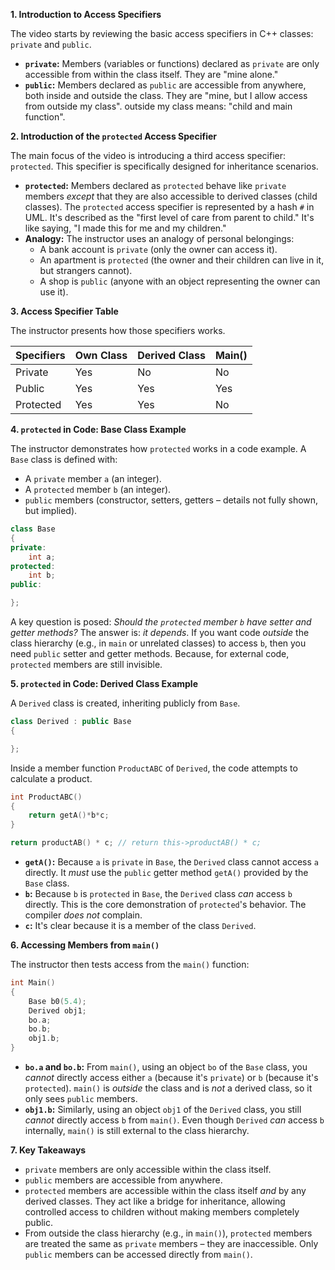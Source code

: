 **1. Introduction to Access Specifiers**

The video starts by reviewing the basic access specifiers in C++ classes: `private` and `public`.

- **`private`:** Members (variables or functions) declared as `private` are only accessible from within the class itself. They are "mine alone."
- **`public`:** Members declared as `public` are accessible from anywhere, both inside and outside the class. They are "mine, but I allow access from outside my class". outside my class means: "child and main function".

**2. Introduction of the `protected` Access Specifier**

The main focus of the video is introducing a third access specifier: `protected`. This specifier is specifically designed for inheritance scenarios.

- **`protected`:** Members declared as `protected` behave like `private` members _except_ that they are also accessible to derived classes (child classes). The `protected` access specifier is represented by a hash `#` in UML. It's described as the "first level of care from parent to child." It's like saying, "I made this for me and my children."
- **Analogy:** The instructor uses an analogy of personal belongings:
  - A bank account is `private` (only the owner can access it).
  - An apartment is `protected` (the owner and their children can live in it, but strangers cannot).
  - A shop is `public` (anyone with an object representing the owner can use it).

**3. Access Specifier Table**

The instructor presents how those specifiers works.

| Specifiers | Own Class | Derived Class | Main() |
| :--------- | :-------- | :------------ | :----- |
| Private    | Yes       | No            | No     |
| Public     | Yes       | Yes           | Yes    |
| Protected  | Yes       | Yes           | No     |

**4. `protected` in Code: Base Class Example**

The instructor demonstrates how `protected` works in a code example. A `Base` class is defined with:

- A `private` member `a` (an integer).
- A `protected` member `b` (an integer).
- `public` members (constructor, setters, getters – details not fully shown, but implied).

```cpp
class Base
{
private:
    int a;
protected:
    int b;
public:

};
```

A key question is posed: _Should the `protected` member `b` have setter and getter methods?_ The answer is: _it depends_. If you want code _outside_ the class hierarchy (e.g., in `main` or unrelated classes) to access `b`, then you need `public` setter and getter methods. Because, for external code, `protected` members are still invisible.

**5. `protected` in Code: Derived Class Example**

A `Derived` class is created, inheriting publicly from `Base`.

```cpp
class Derived : public Base
{

};
```

Inside a member function `ProductABC` of `Derived`, the code attempts to calculate a product.

```cpp
int ProductABC()
{
    return getA()*b*c;
}

return productAB() * c; // return this->productAB() * c;
```

- **`getA()`:** Because `a` is `private` in `Base`, the `Derived` class cannot access `a` directly. It _must_ use the `public` getter method `getA()` provided by the `Base` class.
- **`b`:** Because `b` is `protected` in `Base`, the `Derived` class _can_ access `b` directly. This is the core demonstration of `protected`'s behavior. The compiler _does not_ complain.
- **`c`:** It's clear because it is a member of the class `Derived`.

**6. Accessing Members from `main()`**

The instructor then tests access from the `main()` function:

```cpp
int Main()
{
    Base b0(5.4);
    Derived obj1;
    bo.a;
    bo.b;
    obj1.b;
}
```

- **`bo.a` and `bo.b`:** From `main()`, using an object `bo` of the `Base` class, you _cannot_ directly access either `a` (because it's `private`) or `b` (because it's `protected`). `main()` is _outside_ the class and is _not_ a derived class, so it only sees `public` members.
- **`obj1.b`:** Similarly, using an object `obj1` of the `Derived` class, you still _cannot_ directly access `b` from `main()`. Even though `Derived` _can_ access `b` internally, `main()` is still external to the class hierarchy.

**7. Key Takeaways**

- `private` members are only accessible within the class itself.
- `public` members are accessible from anywhere.
- `protected` members are accessible within the class itself _and_ by any derived classes. They act like a bridge for inheritance, allowing controlled access to children without making members completely public.
- From outside the class hierarchy (e.g., in `main()`), `protected` members are treated the same as `private` members – they are inaccessible. Only `public` members can be accessed directly from `main()`.
